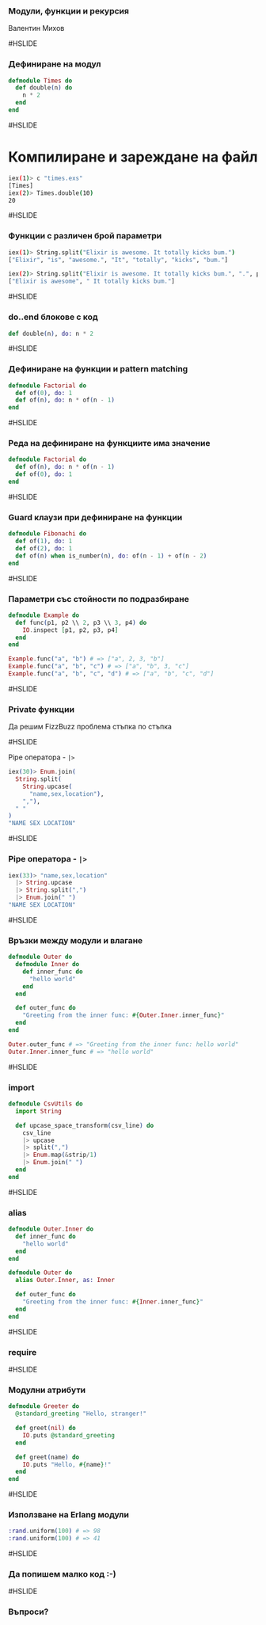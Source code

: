 ### Модули, функции и рекурсия

Валентин Михов

#HSLIDE

### Дефиниране на модул

```elixir
defmodule Times do
  def double(n) do
    n * 2
  end
end
```

#HSLIDE

# Компилиране и зареждане на файл

```bash
iex(1)> c "times.exs"
[Times]
iex(2)> Times.double(10)
20
```

#HSLIDE

### Функции с различен брой параметри

```bash
iex(1)> String.split("Elixir is awesome. It totally kicks bum.")
["Elixir", "is", "awesome.", "It", "totally", "kicks", "bum."]

iex(2)> String.split("Elixir is awesome. It totally kicks bum.", ".", parts: 2)
["Elixir is awesome", " It totally kicks bum."]
```

#HSLIDE

### do..end блокове с код

```elixir
def double(n), do: n * 2
```

#HSLIDE

### Дефиниране на функции и pattern matching

```elixir
defmodule Factorial do
  def of(0), do: 1
  def of(n), do: n * of(n - 1)
end
```

#HSLIDE

### Реда на дефиниране на функциите има значение

```elixir
defmodule Factorial do
  def of(n), do: n * of(n - 1)
  def of(0), do: 1
end
```

#HSLIDE

### Guard клаузи при дефиниране на функции

```elixir
defmodule Fibonachi do
  def of(1), do: 1
  def of(2), do: 1
  def of(n) when is_number(n), do: of(n - 1) + of(n - 2)
end
```

#HSLIDE

### Параметри със стойности по подразбиране

```elixir
defmodule Example do
  def func(p1, p2 \\ 2, p3 \\ 3, p4) do
    IO.inspect [p1, p2, p3, p4]
  end
end

Example.func("a", "b") # => ["a", 2, 3, "b"]
Example.func("a", "b", "c") # => ["a", "b", 3, "c"]
Example.func("a", "b", "c", "d") # => ["a", "b", "c", "d"]
```

#HSLIDE

### Private функции

Да решим FizzBuzz проблема стъпка по стъпка

#HSLIDE

Pipe оператора - `|>`

```elixir
iex(30)> Enum.join(
  String.split(
    String.upcase(
      "name,sex,location"),
    ","),
  " "
)
"NAME SEX LOCATION"
```

#HSLIDE

### Pipe оператора - `|>`

```elixir
iex(33)> "name,sex,location"
  |> String.upcase
  |> String.split(",")
  |> Enum.join(" ")
"NAME SEX LOCATION"
```

#HSLIDE

### Връзки между модули и влагане

```elixir
defmodule Outer do
  defmodule Inner do
    def inner_func do
      "hello world"
    end
  end

  def outer_func do
    "Greeting from the inner func: #{Outer.Inner.inner_func}"
  end
end

Outer.outer_func # => "Greeting from the inner func: hello world"
Outer.Inner.inner_func # => "hello world"
```

#HSLIDE

### import

```elixir
defmodule CsvUtils do
  import String

  def upcase_space_transform(csv_line) do
    csv_line
    |> upcase
    |> split(",")
    |> Enum.map(&strip/1)
    |> Enum.join(" ")
  end
end
```

#HSLIDE

### alias

```elixir
defmodule Outer.Inner do
  def inner_func do
    "hello world"
  end
end

defmodule Outer do
  alias Outer.Inner, as: Inner

  def outer_func do
    "Greeting from the inner func: #{Inner.inner_func}"
  end
end
```

#HSLIDE

### require

#HSLIDE

### Модулни атрибути

```elixir
defmodule Greeter do
  @standard_greeting "Hello, stranger!"

  def greet(nil) do
    IO.puts @standard_greeting
  end

  def greet(name) do
    IO.puts "Hello, #{name}!"
  end
end
```

#HSLIDE

### Използване на Erlang модули

```elixir
:rand.uniform(100) # => 98
:rand.uniform(100) # => 41
```

#HSLIDE

### Да попишем малко код :-)

#HSLIDE

### Въпроси?

